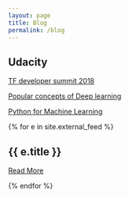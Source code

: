 ```yaml
---
layout: page
title: Blog
permalink: /blog
---
```

<section id="main" class="wrapper style1">
<h2>Udacity</h2>
<p><a href="https://medium.com/@UdacityINDIA/everything-cool-from-tensorflow-developer-summit-2018-7e22da4913de">TF developer summit 2018</a></p>

<p><a href="https://medium.com/@UdacityINDIA/popular-concepts-of-deep-learning-3f3f57b1574b">Popular concepts of Deep learning</a></p>

<p><a href="https://medium.com/@UdacityINDIA/why-use-python-for-machine-learning-e4b0b4457a77">Python for Machine Learning</a></p>


  {% for e in site.external_feed %}
    <h2>{{ e.title }}</h2>
    <p><a href="{{ e.link }}">Read More</a></p>
  {% endfor %}


